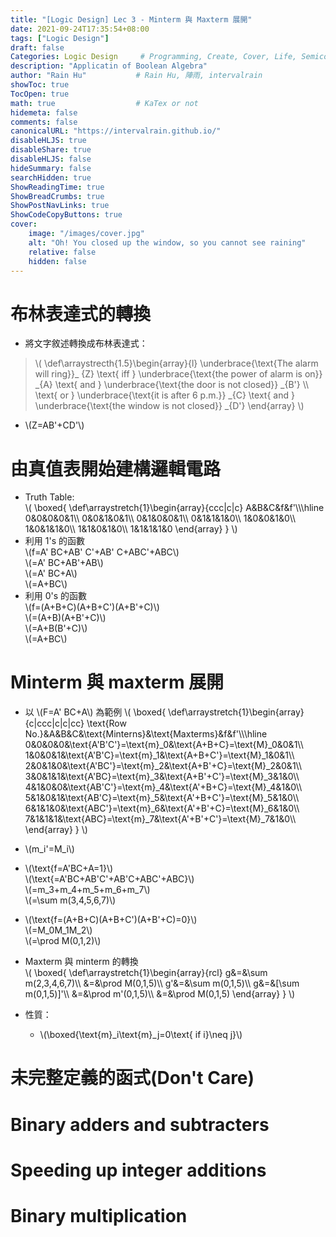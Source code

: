 ```yaml
---
title: "[Logic Design] Lec 3 - Minterm 與 Maxterm 展開"
date: 2021-09-24T17:35:54+08:00
tags: ["Logic Design"]
draft: false
Categories: Logic Design     # Programming, Create, Cover, Life, Semiconductor, Leetcode, Logic Design, Daily
description: "Applicatin of Boolean Algebra"
author: "Rain Hu"           # Rain Hu, 陣雨, intervalrain
showToc: true
TocOpen: true
math: true                  # KaTex or not
hidemeta: false
comments: false
canonicalURL: "https://intervalrain.github.io/"
disableHLJS: true
disableShare: true
disableHLJS: false
hideSummary: false
searchHidden: true
ShowReadingTime: true
ShowBreadCrumbs: true
ShowPostNavLinks: true
ShowCodeCopyButtons: true
cover:
    image: "/images/cover.jpg"
    alt: "Oh! You closed up the window, so you cannot see raining"
    relative: false
    hidden: false
---
```

# 布林表達式的轉換
+ 將文字敘述轉換成布林表達式：
> \\(
  \def\arraystrecth{1.5}\begin{array}{l}
    \underbrace{\text{The alarm will ring}}_ {Z}
    \text{ iff }
    \underbrace{\text{the power of alarm is on}} _{A}
    \text{ and }
    \underbrace{\text{the door is not closed}} _{B'} \\\\
    \text{ or }
    \underbrace{\text{it is after 6 p.m.}} _{C}
    \text{ and }
    \underbrace{\text{the window is not closed}} _{D'}
  \end{array}
\\)
+ \\(Z=AB'+CD'\\)

# 由真值表開始建構邏輯電路
+ Truth Table:  
\\(
    \boxed{
        \def\arraystretch{1}\begin{array}{ccc|c|c}
            A&B&C&f&f'\\\\\hline
            0&0&0&0&1\\\\
            0&0&1&0&1\\\\
            0&1&0&0&1\\\\
            0&1&1&1&0\\\\
            1&0&0&1&0\\\\
            1&0&1&1&0\\\\
            1&1&0&1&0\\\\
            1&1&1&1&0
        \end{array}
    }
\\)
+ 利用 1's 的函數  
\\(f=A' BC+AB' C'+AB' C+ABC'+ABC\\)  
\\(=A' BC+AB'+AB\\)  
\\(=A' BC+A\\)  
\\(=A+BC\\)
+ 利用 0's 的函數  
\\(f=(A+B+C)(A+B+C')(A+B'+C)\\)  
\\(=(A+B)(A+B'+C)\\)  
\\(=A+B(B'+C)\\)  
\\(=A+BC\\)
# Minterm 與 maxterm 展開
+ 以 \\(F=A' BC+A\\) 為範例
\\(
    \boxed{
        \def\arraystretch{1}\begin{array}{c|ccc|c|c|cc}
            \text{Row No.}&A&B&C&\text{Minterns}&\text{Maxterms}&f&f'\\\\\hline
            0&0&0&0&\text{A'B'C'}=\text{m}_0&\text{A+B+C}=\text{M}_0&0&1\\\\
            1&0&0&1&\text{A'B'C}=\text{m}_1&\text{A+B+C'}=\text{M}_1&0&1\\\\
            2&0&1&0&\text{A'BC'}=\text{m}_2&\text{A+B'+C}=\text{M}_2&0&1\\\\
            3&0&1&1&\text{A'BC}=\text{m}_3&\text{A+B'+C'}=\text{M}_3&1&0\\\\
            4&1&0&0&\text{AB'C'}=\text{m}_4&\text{A'+B+C}=\text{M}_4&1&0\\\\
            5&1&0&1&\text{AB'C}=\text{m}_5&\text{A'+B+C'}=\text{M}_5&1&0\\\\
            6&1&1&0&\text{ABC'}=\text{m}_6&\text{A'+B'+C}=\text{M}_6&1&0\\\\
            7&1&1&1&\text{ABC}=\text{m}_7&\text{A'+B'+C'}=\text{M}_7&1&0\\\\
        \end{array}
    }
\\)
+ \\(m_i'=M_i\\)
+ \\(\text{f=A'BC+A=1}\\)  
  \\(\text{=A'BC+AB'C'+AB'C+ABC'+ABC}\\)  
  \\(=m_3+m_4+m_5+m_6+m_7\\)  
  \\(=\sum m(3,4,5,6,7)\\)
+ \\(\text{f=(A+B+C)(A+B+C')(A+B'+C)=0}\\)  
  \\(=M_0M_1M_2\\)  
  \\(=\prod M(0,1,2)\\)

+ Maxterm 與 minterm 的轉換  
\\(
    \boxed{
        \def\arraystretch{1}\begin{array}{rcl}
            g&=&\sum m(2,3,4,6,7)\\\\
             &=&\prod M(0,1,5)\\\\
            g'&=&\sum m(0,1,5)\\\\
            g&=&[\sum m(0,1,5)]'\\\\
             &=&\prod m'(0,1,5)\\\\
             &=&\prod M(0,1,5)
        \end{array}
    }
\\)
+ 性質：
  + \\(\boxed{\text{m}_i\text{m}_j=0\text{ if i}\neq j}\\)

# 未完整定義的函式(Don't Care)
# Binary adders and subtracters
# Speeding up integer additions
# Binary multiplication

